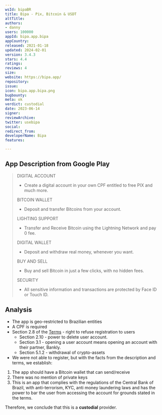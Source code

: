 ```yaml
---
wsId: bipaBR
title: Bipa - Pix, Bitcoin & USDT
altTitle: 
authors:
- danny
users: 100000
appId: bipa.app.bipa
appCountry: 
released: 2021-01-18
updated: 2024-02-01
version: 3.4.3
stars: 4.4
ratings: 
reviews: 4
size: 
website: https://bipa.app/
repository: 
issue: 
icon: bipa.app.bipa.png
bugbounty: 
meta: ok
verdict: custodial
date: 2023-06-14
signer: 
reviewArchive: 
twitter: usebipa
social: 
redirect_from: 
developerName: Bipa
features: 

---
```


## App Description from Google Play

> DIGITAL ACCOUNT
> - Create a digital account in your own CPF entitled to free PIX and much more.
>
> BITCOIN WALLET
> - Deposit and transfer Bitcoins from your account.
>
> LIGHTING SUPPORT
> - Transfer and Receive Bitcoin using the Lightning Network and pay 0 fee.
>
> DIGITAL WALLET
> - Deposit and withdraw real money, whenever you want.
>
> BUY AND SELL
> - Buy and sell Bitcoin in just a few clicks, with no hidden fees.
> 
> SECURITY
> - All sensitive information and transactions are protected by Face ID or Touch ID. 

## Analysis 

- The app is geo-restricted to Brazilian entities
- A CPF is required 
- Section 2.8 of the [Terms](https://bipa.app/termos-de-uso.pdf) - right to refuse registration to users 
   - Section 2.10 - power to delete user account. 
   - Section 3.1 - opening a user account means opening an account with their partner, Bankly. 
   - Section 5.1.2 - withdrawal of crypto-assets
- We were not able to register, but with the facts from the description and terms, we establish: 
1. The app should have a Bitcoin wallet that can send/receive 
2. There was no mention of private keys
3. This is an app that complies with the regulations of the Central Bank of Brazil, with anti-terrorism, KYC, anti money laundering laws and has the power to bar the user from accessing the account for grounds stated in the terms. 

Therefore, we conclude that this is a **custodial** provider. 